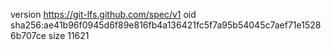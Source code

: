 version https://git-lfs.github.com/spec/v1
oid sha256:ae41b96f0945d6f89e816fb4a136421fc5f7a95b54045c7aef71e15286b707ce
size 11621

